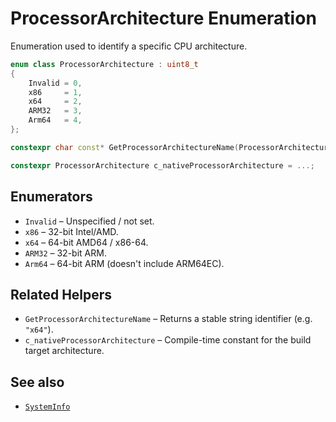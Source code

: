 # ProcessorArchitecture Enumeration

Enumeration used to identify a specific CPU architecture.

```cpp
enum class ProcessorArchitecture : uint8_t
{
    Invalid = 0,
    x86     = 1,
    x64     = 2,
    ARM32   = 3,
    Arm64   = 4,
};

constexpr char const* GetProcessorArchitectureName(ProcessorArchitecture architecture);

constexpr ProcessorArchitecture c_nativeProcessorArchitecture = ...;
```

## Enumerators
- `Invalid` – Unspecified / not set.
- `x86` – 32-bit Intel/AMD.
- `x64` – 64-bit AMD64 / x86-64.
- `ARM32` – 32-bit ARM.
- `Arm64` – 64-bit ARM (doesn't include ARM64EC).

## Related Helpers
- `GetProcessorArchitectureName` – Returns a stable string identifier (e.g. `"x64"`).
- `c_nativeProcessorArchitecture` – Compile-time constant for the build target architecture.

## See also
- [`SystemInfo`](struct-SystemInfo.md)
